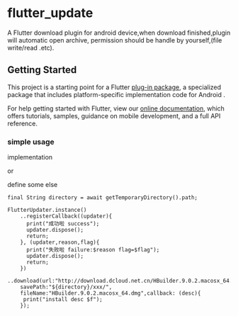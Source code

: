 # flutter_update

A  Flutter download plugin for android device,when download finished,plugin will automatic open archive,
permission should be handle by yourself,(file write/read .etc).

## Getting Started

This project is a starting point for a Flutter
[plug-in package](https://flutter.dev/developing-packages/),
a specialized package that includes platform-specific implementation code for
Android .

For help getting started with Flutter, view our
[online documentation](https://flutter.dev/docs), which offers tutorials,
samples, guidance on mobile development, and a full API reference.



### simple usage

implementation

[path_provider]: https://pub.dev/packages/path_provider	"Path_provider"

 or

define some else

```
final String directory = await getTemporaryDirectory().path;

FlutterUpdater.instance()
    ..registerCallback((updater){
      print("成功啦 success");
      updater.dispose();
      return;
    }, (updater,reason,flag){
      print("失败啦 failure:$reason flag=$flag");
      updater.dispose();
      return;
    })
    ..download(url:"http://download.dcloud.net.cn/HBuilder.9.0.2.macosx_64.dmg",
    savePath:"${directory}/xxx/",
    fileName:"HBuilder.9.0.2.macosx_64.dmg",callback: (desc){
     print("install desc $f");
    });
```